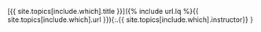 [{{ site.topics[include.which].title }}]({% include url.lq %}{{ site.topics[include.which].url }}){:.{{ site.topics[include.which].instructor}} }